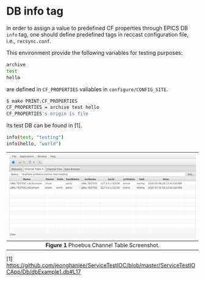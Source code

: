 # DB info tag

In order to assign a value to predefined CF properties through EPICS DB `info` tag, one should define predefined tags in reccast configuration file, i.e., `recsync.conf`.

This environment provide the following variables for testing purposes:

```bash
archive
test
hello
```

are defined in `CF_PROPERTIES` valiables in `configure/CONFIG_SITE`.

```bash
$ make PRINT.CF_PROPERTIES
CF_PROPERTIES = archive test hello
CF_PROPERTIES's origin is file
```

Its test DB can be found in [1].

```bash
info(test, "testing")
info(hello, "world")
```

|![phoebus_infotag1](pictures/phoebus_infotag.png)|
| :---: |
|**Figure 1** Phoebus Channel Table Screenshot. |

[1] <https://github.com/jeonghanlee/ServiceTestIOC/blob/master/ServiceTestIOCApp/Db/dbExample1.db#L17>
